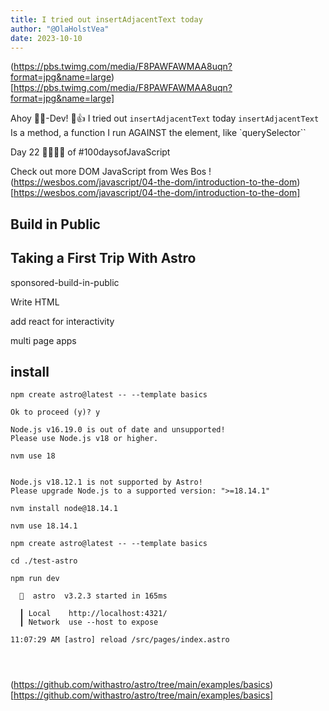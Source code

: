 ```yaml
---
title: I tried out insertAdjacentText today
author: "@OlaHolstVea"
date: 2023-10-10
---
```


(https://pbs.twimg.com/media/F8PAWFAWMAA8uqn?format=jpg&name=large)[https://pbs.twimg.com/media/F8PAWFAWMAA8uqn?format=jpg&name=large]

Ahoy 🏴‍☠️-Dev! 🥳👍
I tried out `insertAdjacentText` today
`insertAdjacentText` Is a method, a function I run AGAINST the element, like `querySelector``

Day 22 💪😺🏴‍☠️ of #100daysofJavaScript

Check out more DOM JavaScript from Wes Bos !(https://wesbos.com/javascript/04-the-dom/introduction-to-the-dom)[https://wesbos.com/javascript/04-the-dom/introduction-to-the-dom]


## Build in Public


## Taking a First Trip With Astro

sponsored-build-in-public


Write HTML

add react for interactivity

multi page apps


## install

```shell
npm create astro@latest -- --template basics

Ok to proceed (y)? y

Node.js v16.19.0 is out of date and unsupported!
Please use Node.js v18 or higher.

nvm use 18


Node.js v18.12.1 is not supported by Astro!
Please upgrade Node.js to a supported version: ">=18.14.1"

nvm install node@18.14.1

nvm use 18.14.1

npm create astro@latest -- --template basics

cd ./test-astro

npm run dev

  🚀  astro  v3.2.3 started in 165ms

  ┃ Local    http://localhost:4321/
  ┃ Network  use --host to expose

11:07:29 AM [astro] reload /src/pages/index.astro




```

(https://github.com/withastro/astro/tree/main/examples/basics)[https://github.com/withastro/astro/tree/main/examples/basics]


